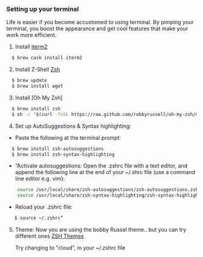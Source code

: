 ### Setting up your terminal

Life is easier if you become accustomed to using terminal. By pimping your terminal, you boost the appearance and get cool features that make your work more efficient.

1. Install [iterm2](https://www.iterm2.com/)


```sh
  $ brew cask install iterm2
```


2. Install Z-Shell [Zsh](https://gist.github.com/derhuerst/12a1558a4b408b3b2b6e)

```sh
  $ brew update
  $ brew install wget
```


3. Install [Oh My Zsh]

```sh
  $ brew install zsh
  $ sh -c "$(curl -fsSL https://raw.github.com/robbyrussell/oh-my-zsh/master/tools/install.sh)"
```


4. Set up AutoSuggestions & Syntax highlighting:

* Paste the following at the terminal prompt:

```sh
  $ brew install zsh-autosuggestions
  $ brew install zsh-syntax-highlighting
```


* “Activate  autosuggestions:  Open the .zshrc file with a text editor, and append the following line at the end of your ~/.shrc file (use a command line editor e.g. vim):

```sh
    source /usr/local/share/zsh-autosuggestions/zsh-autosuggestions.zsh
    source /usr/local/share/zsh-syntax-highlighting/zsh-syntax-highlighting.zsh
```


* Reload your .zshrc file:
```sh
   $ source ~/.zshrc“
```

5. Theme: Now you are using the bobby Russel theme.. but you can try different ones [ZSH Themes](https://github.com/robbyrussell/oh-my-zsh/wiki/Themes)

    Try changing to "cloud", in your ~/.zshrc file
